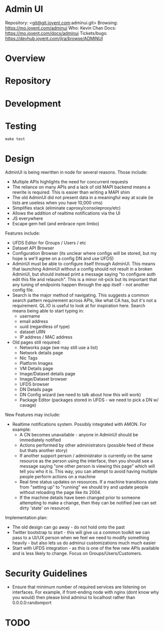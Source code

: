 # Admin UI

Repository: <git@git.joyent.com:adminui.git> 
Browsing: <https://mo.joyent.com/adminui> 
Who: Kevin Chan
Docs: <https://mo.joyent.com/docs/adminui>
Tickets/bugs: <https://devhub.joyent.com/jira/browse/ADMINUI>

# Overview

# Repository

# Development

# Testing

    make test

# Design

AdminUI is being rewritten in node for several reasons. Those include:
 * Multiple APIs highlights the need for concurrent requests
 * The reliance on many APIs and a lack of old MAPI backend means a rewrite is
   required. This is easier than writing a MAPI shim
 * The old AdminUI did not present data in a meaningful way at scale (ie lists
   are useless when you have 10,000 vms)
 * Simplifies stack (eliminate caproxy/consoleproxy/etc)
 * Allows the addition of realtime notifications via the UI
 * JS everywhere
 * Escape gem hell (and embrace npm limbo)

Features include:

 * UFDS Editor for Groups / Users / etc
 * Dataset API Browser
 * Configuration Browser (its unclear where configs will be stored, but my hope
   is we'll agree on a config DN and use UFDS)
 * AdminUI must be able to configure itself through AdminUI. This means that
   launching AdminUI without a config should not result in a broken AdminUI, but
   should instead print a message saying "to configure auth edit this file and
   relaunch". This is a minor nit-pick but its important that any tuning of
   endpoints happen through the app itself - not another config file.
 * Search is the major method of navigating. This suggests a common search
   pattern requirement across APIs, like what CA has, but it's not a
   requirement. QL.IO is useful to look at for inspiration here.
   Search means being able to start typing in: 
     - username
     - email address
     - uuid (regardless of type)
     - dataset URN
     - IP address / MAC address
 * Old pages still required:
     - Networks page (we may still use a list)
     - Network details page
     - Nic Tags 
     - Platform Images 
     - VM Details page
     - Image/Dataset details page
     - Image/Dataset browser
     - UFDS browser
     - DN Details page
     - DN Config wizard (we need to talk about how this will work)
     - Package Editor (packages stored in UFDS - we need to pick a DN w/ cavage)

New Features may include:

 * Realtime notifications system. Possibly integrated with AMON. For example:
    - A CN becomes unavailable - anyone in AdminUI should be immediately notified 
    - Actions performed by other administrators (possible feed of these but
      thats another story)
    - If another support person / administrator is currently on the same
      resource as the person using the interface, then you should see a message
      saying "one other person is viewing this page" which will tell you who it
      is. This way, you can attempt to avoid having multiple people perform
      actions on a machine
    - Real time status updates on resources. If a machine transitions state from
      "setting up" to "running" we should try and update people without
      reloading the page like its 2004.
    - If the machine details have been changed prior to someone attempting to
      make a change, then they can be notified (we can set dirty 'state' on
      resource)

Implementation plan:

 * The old design can go away - do not hold onto the past
 * Twitter bootstrap to start - this will give us a common toolkit we can pass
   to a UI/UX person when we feel we need to modify something heavily - but also
   lets us do adminui customizations much much easier
 * Start with UFDS integration - as this is one of the few new APIs available
   and is less likely to change. Focus on Groups/Users/Customers. 

# Security Guidelines

 * Ensure that minimum number of required services are listening on interfaces.
   For example, if front-ending node with nginx (dont know why you would) then
   please bind adminui to localhost rather than 0.0.0.0:randomport

# TODO

